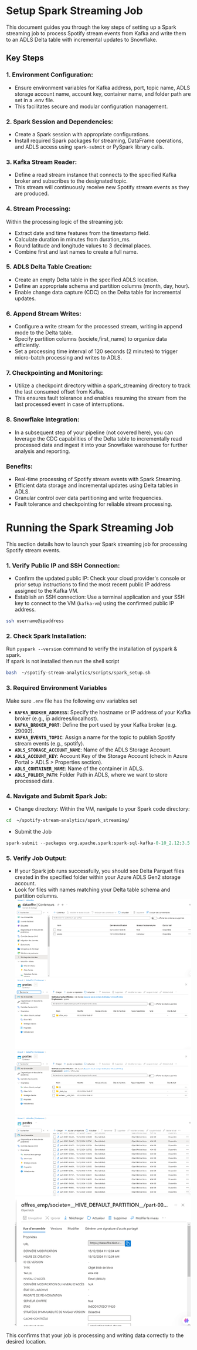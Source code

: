 # Setup Spark Streaming Job
This document guides you through the key steps of setting up a Spark streaming job to process Spotify stream events from Kafka and write them to an ADLS Delta table with incremental updates to Snowflake.

## Key Steps
### 1. Environment Configuration:
- Ensure environment variables for Kafka address, port, topic name, ADLS storage account name, account key, container name, and folder path are set in a .env file.
- This facilitates secure and modular configuration management.

### 2. Spark Session and Dependencies:
- Create a Spark session with appropriate configurations.
- Install required Spark packages for streaming, DataFrame operations, and ADLS access using `spark-submit` or PySpark library calls.

### 3. Kafka Stream Reader:
- Define a read stream instance that connects to the specified Kafka broker and subscribes to the designated topic.
- This stream will continuously receive new Spotify stream events as they are produced.

### 4. Stream Processing:
Within the processing logic of the streaming job:
- Extract date and time features from the timestamp field.
- Calculate duration in minutes from duration_ms.
- Round latitude and longitude values to 3 decimal places.
- Combine first and last names to create a full name.

### 5. ADLS Delta Table Creation:
- Create an empty Delta table in the specified ADLS location.
- Define an appropriate schema and partition columns (month, day, hour).
- Enable change data capture (CDC) on the Delta table for incremental updates.

### 6. Append Stream Writes:

- Configure a write stream for the processed stream, writing in append mode to the Delta table.
- Specify partition columns (societe,first_name) to organize data efficiently.
- Set a processing time interval of 120 seconds (2 minutes) to trigger micro-batch processing and writes to ADLS.

### 7. Checkpointing and Monitoring:

- Utilize a checkpoint directory within a spark_streaming directory to track the last consumed offset from Kafka.
- This ensures fault tolerance and enables resuming the stream from the last processed event in case of interruptions.

### 8. Snowflake Integration:
- In a subsequent step of your pipeline (not covered here), you can leverage the CDC capabilities of the Delta table to incrementally read processed data and ingest it into your Snowflake warehouse for further analysis and reporting.

### Benefits:

- Real-time processing of Spotify stream events with Spark Streaming.
- Efficient data storage and incremental updates using Delta tables in ADLS.
- Granular control over data partitioning and write frequencies.
- Fault tolerance and checkpointing for reliable stream processing.


# Running the Spark Streaming Job
This section details how to launch your Spark streaming job for processing Spotify stream events.

### 1. Verify Public IP and SSH Connection:

- Confirm the updated public IP: Check your cloud provider's console or prior setup instructions to find the most recent public IP address assigned to the Kafka VM.
- Establish an SSH connection: Use a terminal application and your SSH key to connect to the VM (`kafka-vm`) using the confirmed public IP address.
```bash
ssh username@ipaddress
```

### 2. Check Spark Installation:
Run `pyspark --version` command to verify the installation of pyspark & spark. <br>
If spark is not installed then run the shell script
```bash
bash  ~/spotify-stream-analytics/scripts/spark_setup.sh
```

### 3. Required Environment Variables
Make sure `.env` file has the following env variables set

- **`KAFKA_BROKER_ADDRESS`**: Specify the hostname or IP address of your Kafka broker (e.g., ip addrees/localhost).
- **`KAFKA_BROKER_PORT`**: Define the port used by your Kafka broker (e.g. 29092).
- **`KAFKA_EVENTS_TOPIC`**: Assign a name for the topic to publish Spotify stream events (e.g., spotify).
- **`ADLS_STORAGE_ACCOUNT_NAME`**: Name of the ADLS Storage Account.
- **`ADLS_ACCOUNT_KEY`**: Account Key of the Storage Account (check in Azure Portal > ADLS > Properties section).
- **`ADLS_CONTAINER_NAME`**: Name of the container in ADLS.
- **`ADLS_FOLDER_PATH`**: Folder Path in ADLS, where we want to store processed data.


### 4. Navigate and Submit Spark Job:

- Change directory: Within the VM, navigate to your Spark code directory: 
```bash
cd  ~/spotify-stream-analytics/spark_streaming/
```

- Submit the Job
```python
spark-submit --packages org.apache.spark:spark-sql-kafka-0-10_2.12:3.5.0,io.delta:delta-spark_2.12:3.0.0,io.delta:delta-core_2.12:2.4.0,org.apache.hadoop:hadoop-azure:3.3.6,org.apache.hadoop:hadoop-azure-datalake:3.3.6,org.apache.hadoop:hadoop-common:3.3.6 stream_events.py
```

### 5. Verify Job Output:

- If your Spark job runs successfully, you should see Delta Parquet files created in the specified folder within your Azure ADLS Gen2 storage account.
- Look for files with names matching your Delta table schema and partition columns.
![](../images/delta_table1.png)
![](../images/delta_table2.png)
![](../images/delta_table3.png)
![](../images/delta_table4.png)
![](../images/delta_table5.png)



This confirms that your job is processing and writing data correctly to the desired location.